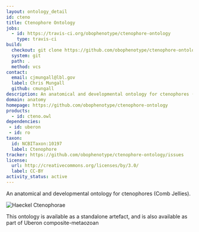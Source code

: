 ```yaml
---
layout: ontology_detail
id: cteno
title: Ctenophore Ontology
jobs:
  - id: https://travis-ci.org/obophenotype/ctenophore-ontology
    type: travis-ci
build:
  checkout: git clone https://github.com/obophenotype/ctenophore-ontology.git
  system: git
  path: .
  method: vcs
contact:
  email: cjmungall@lbl.gov
  label: Chris Mungall
  github: cmungall
description: An anatomical and developmental ontology for ctenophores (Comb Jellies)
domain: anatomy
homepage: https://github.com/obophenotype/ctenophore-ontology
products:
  - id: cteno.owl
dependencies:
 - id: uberon
 - id: ro
taxon:
  id: NCBITaxon:10197
  label: Ctenophore
tracker: https://github.com/obophenotype/ctenophore-ontology/issues
license:
  url: http://creativecommons.org/licenses/by/3.0/
  label: CC-BY
activity_status: active
---
```


An anatomical and developmental ontology for ctenophores (Comb Jellies).

<img alt="Haeckel Ctenophorae" src="https://upload.wikimedia.org/wikipedia/commons/thumb/4/42/Haeckel_Ctenophorae.jpg/440px-Haeckel_Ctenophorae.jpg"/>

This ontology is available as a standalone artefact, and is also available as part of Uberon composite-metaozoan
